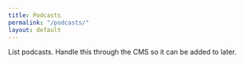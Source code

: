 ```yaml
---
title: Podcasts
permalink: "/podcasts/"
layout: default
---
```


<p>List podcasts. Handle this through the CMS so it can be added to later.</p>